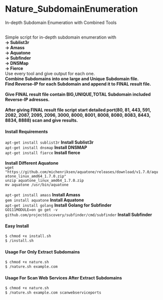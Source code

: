 # Nature_SubdomainEnumeration
In-depth Subdomain Enumeration with Combined Tools

</br>Simple script for in-depth subdomain enumeration with </br>
**-> Sublist3r</br>
-> Amass</br>
-> Aquatone</br>
-> Subfinder</br>
-> DNSMap</br>
-> Fierce**</br>
Use every tool and give output for each one.</br>
**Combine Subdomains into one large and Unique Subdomain file.**</br>
**Find Reverse-IP for each Subdomain and append it to FINAL result file.**</br></br>
**Give FINAL result file contain BIG,UNIQUE,TOTAL Subdomain included Reverse-IP adresses.**</br></br>
**After giving FINAL result file script start detailed port(80, 81, 443, 591, 2082, 2087, 2095, 2096, 3000, 8000, 8001, 8008, 8080, 8083, 8443, 8834, 8888) scan and give results.**

#### Install Requirements
`apt-get install sublist3r` **Install Sublist3r**</br>
`apt-get install dnsmap` **Install DNSMAP**</br>
`apt-get install fierce` **Install fierce**</br>
</br>**Install Different Aquatone**</br>`wget "https://github.com/michenriksen/aquatone/releases/download/v1.7.0/aquatone_linux_amd64_1.7.0.zip"`</br>
`unzip aquatone_linux_amd64_1.7.0.zip`</br>
`mv aquatone /usr/bin/aquatone`</br>
<br>`apt-get install amass` **Install Amass**
<br>`gem install aquatone`  **Install Aquatone**
<br>`apt-get install golang` **Install Golang for Subfinder**
<br>`GO111MODULE=on go get -v github.com/projectdiscovery/subfinder/cmd/subfinder` **Install Subfinder**

#### Easy Install
  ```sh
$ chmod +x install.sh
$ /install.sh 
```

#### Usage For Only Extract Subdomains
  ```sh
$ chmod +x nature.sh
$ /nature.sh example.com
```
#### Usage For Scan Web Services After Extract Subdomains
  ```sh
$ chmod +x nature.sh
$ /nature.sh example.com scanwebserviceports
```  
